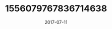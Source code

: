 ---
title: "1556079767836714638"
image: "2017-07-11 06.39.45 1556079767836714638_46248401"
date: "2017-07-11"
type: "photo"
---